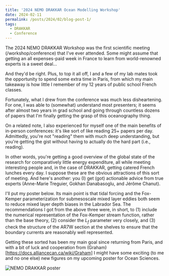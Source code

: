 ```yaml
---
title: '2024 NEMO DRAKKAR Ocean Modelling Workshop'
date: 2024-02-11
permalink: /posts/2024/02/blog-post-1/
tags:
  - DRAKKAR
  - Conference
---
```


The 2024 NEMO DRAKKAR Workshop was the first scientific meeting (/workshop/conference) that I've ever attended. Some might assume that getting an all expenses-paid week in France to learn from world-renowned experts is a sweet deal... 

And they'd be right. Plus, to top it all off, I and a few of my lab mates took the opportunity to spend some extra time in Paris, from which my main takeaway is how little I remember of my 12 years of public school French classes. 

Fortunately, what I drew from the conference was much less disheartening. For one, I was able to (somewhat) understand most presenters; it seems after almost two years in grad school and going through countless dozens of papers that I'm finally getting the grasp of this oceanography thing. 

On a related note, I also experienced for myself one of the main benefits of in-person conferences: it's like sort of like reading 25+ papers per day. Admittedly, you're not "reading" them with much deep understanding, but you're getting the gist without having to actually do the hard part (i.e., reading). 

In other words, you're getting a good overview of the global state of the research for comparatively little energy expenditure, all while meeting interesting people and, in the case of DRAKKAR, getting catered French lunches every day. I suppose these are the obvious attractions of this sort of meeting. And here's another: you (I) get (got) actionable advice from true experts (Anne-Marie Treguier, Gokhan Danabasoglu, and Jérôme Chanut). 

I'll put my poster below. Its main point is that tidal forcing and the Fox-Kemper parameterization for submesoscale mixed layer eddies both seem to reduce mixed layer depth biases in the Labrador Sea. The recommendations I got from the above three were, in short, to (1) include the numerical representation of the Fox-Kemper stream function, rather than the base theory, (2) consider the $L_f$ parameter very closely, and (3) check the structure of the AR7W section at the shelves to ensure that the boundary currents are reasonably well represented. 

Getting these sorted has been my main goal since returning from Paris, and with a bit of luck and cooperation from (Graham)[https://docs.alliancecan.ca/wiki/Graham] I might have some exciting (to me and no one else) new figures on my upcoming poster for Ocean Sciences.

![NEMO DRAKKAR poster](/images/Brown_POSTER.png)